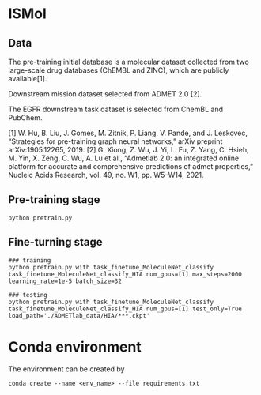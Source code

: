 # ISMol

## Data
The pre-training initial database is a molecular dataset collected from two large-scale drug databases (ChEMBL and ZINC), which are publicly available[1].

Downstream mission dataset selected from ADMET 2.0 [2].

The EGFR downstream task dataset is selected from ChemBL and PubChem.

[1] W. Hu, B. Liu, J. Gomes, M. Zitnik, P. Liang, V. Pande, and J. Leskovec, “Strategies for pre-training graph neural networks,” arXiv preprint arXiv:1905.12265, 2019.
[2] G. Xiong, Z. Wu, J. Yi, L. Fu, Z. Yang, C. Hsieh, M. Yin, X. Zeng, C. Wu, A. Lu et al., “Admetlab 2.0: an integrated online platform for accurate and comprehensive predictions of admet properties,” Nucleic Acids Research, vol. 49, no. W1, pp. W5–W14, 2021.


## Pre-training stage
```
python pretrain.py
```
## Fine-turning stage
```
### training
python pretrain.py with task_finetune_MoleculeNet_classify task_finetune_MoleculeNet_classify_HIA num_gpus=[1] max_steps=2000 learning_rate=1e-5 batch_size=32

### testing
python pretrain.py with task_finetune_MoleculeNet_classify task_finetune_MoleculeNet_classify_HIA num_gpus=[1] test_only=True load_path='./ADMETlab_data/HIA/***.ckpt'
```

# Conda environment
The environment can be created by
```
conda create --name <env_name> --file requirements.txt
```
